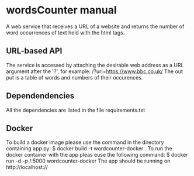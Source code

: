 # wordsCounter manual
A web service that receives a URL of a website and returns the number of word occurrences of text held with the html tags.
## URL-based API
The service is accessed by attaching the desirable web address as a URL argument after the '?', for example: /?url=https://www.bbc.co.uk/
The out put is a table of words and numbers of their occurences.
## Dependendencies
All the dependencies are listed in the file requirements.txt
## Docker
To build a docker image please use the command in the directory containing app.py:
$ docker build -t wordcounter-docker . 
To run the docker container with the app pleas euse the following command:
$ docker run -d -p /<your free port/>:5000 wordcounter-docker
The app should be running on http://localhost:/<your free port/>/
